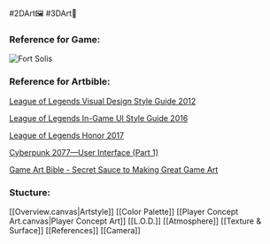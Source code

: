 #2DArt🖼️ #3DArt🧱 

### Reference for Game:

![Fort Solis](https://www.youtube.com/watch?v=A6AeXG1x5bU&t=1s)

### Reference for Artbible:

[League of Legends Visual Design Style Guide 2012](https://www.behance.net/gallery/59930425/League-of-Legends-Visual-Design-Style-Guide-2012?tracking_source=project_owner_other_projects)

[League of Legends In-Game UI Style Guide 2016](https://www.behance.net/gallery/57207157/League-of-Legends-In-Game-UI-Style-Guide-2016?tracking_source=project_owner_other_projects)

[League of Legends Honor 2017](https://www.behance.net/gallery/57198539/League-of-Legends-Honor-2017?tracking_source=project_owner_other_projects)

[Cyberpunk 2077—User Interface (Part 1)](https://www.behance.net/gallery/118663901/Cyberpunk-2077User-Interface-(Part-1)?tracking_source=search_projects%7Cart+bible+game&l=36)

[Game Art Bible - Secret Sauce to Making Great Game Art](https://de.slideshare.net/kshiraj/game-art-bible-secret-sauce-to-making-great-game-art)

### **Stucture:**

[[Overview.canvas|Artstyle]]
[[Color Palette]]
[[Player Concept Art.canvas|Player Concept Art]]
[[L.O.D.]]
[[Atmosphere]]
[[Texture & Surface]]
[[References]]
[[Camera]]